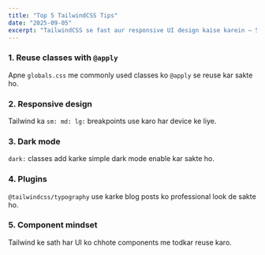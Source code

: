 ```yaml
---
title: "Top 5 TailwindCSS Tips"
date: "2025-09-05"
excerpt: "TailwindCSS se fast aur responsive UI design kaise karein — 5 best tips."
---
```


### 1. Reuse classes with `@apply`
Apne `globals.css` me commonly used classes ko `@apply` se reuse kar sakte ho.

### 2. Responsive design
Tailwind ka `sm: md: lg:` breakpoints use karo har device ke liye.

### 3. Dark mode
`dark:` classes add karke simple dark mode enable kar sakte ho.

### 4. Plugins
`@tailwindcss/typography` use karke blog posts ko professional look de sakte ho.

### 5. Component mindset
Tailwind ke sath har UI ko chhote components me todkar reuse karo.
